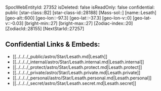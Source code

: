 ﻿---
location: [-37.3,-97.3,600]
type: Star
tags:
- astro/Star

---
SpocWebEntityId: 27352
isDeleted: false
isReadOnly: false
confidential: public
[star-class::B2]
[star-class-id::28188]
[Mass-sol::]
[name::Lesath]
[geo-alt::600]
[geo-lon::-97.3]
[geo-lat::-37.3]
[geo-lon-v::0]
[geo-lat-v::-0.03]
[bright-min::27]
[bright-max::27]
[Zodiac-index::20]
[ZodiacId::28155]
[NextStarId::27257]



## Confidential Links & Embeds: 
- [[../../../_public/astro/Star/Lesath.md|Lesath]] 
- [[../../../_internal/astro/Star/Lesath.internal.md|Lesath.internal]] 
- [[../../../_protect/astro/Star/Lesath.protect.md|Lesath.protect]] 
- [[../../../_private/astro/Star/Lesath.private.md|Lesath.private]] 
- [[../../../_personal/astro/Star/Lesath.personal.md|Lesath.personal]] 
- [[../../../_secret/astro/Star/Lesath.secret.md|Lesath.secret]] 
